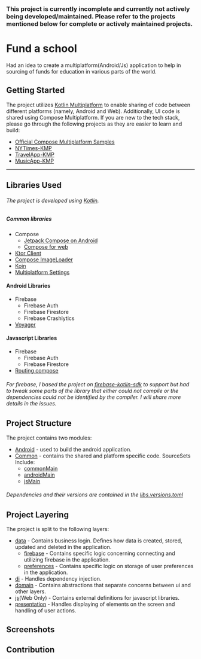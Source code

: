 ### This project is currently incomplete and currently not actively being developed/maintained. Please refer to the projects mentioned below for complete or actively maintained projects.

# Fund a school

Had an idea to create a multiplatform(Android/Js) application to help in sourcing of funds for education in various parts of the world. 

## Getting Started
The project utilizes [Kotlin Multiplatform](https://kotlinlang.org/lp/multiplatform/) to enable sharing of code between different platforms (namely, Android and Web). Additionally, UI code is shared using Compose Multiplatform. If you are new to the tech stack, please go through the following projects as they are easier to learn and build:
* [Official Compose Multiplatform Samples](https://github.com/Kotlin/kotlin-wasm-examples/tree/main/compose-imageviewer#compose-multiplatform-for-web)
* [NYTimes-KMP](https://github.com/xxfast/NYTimes-KMP)
* [TravelApp-KMP](https://github.com/SEAbdulbasit/TravelApp-KMP)
* [MusicApp-KMP](https://github.com/SEAbdulbasit/MusicApp-KMP)


***

## Libraries Used
###### The project is developed using [Kotlin](https://kotlinlang.org/).

##### Common libraries
* Compose
  * [Jetpack Compose on Android](https://developer.android.com/jetpack/compose)
  * [Compose for web](https://github.com/JetBrains/compose-multiplatform)
* [Ktor Client](https://ktor.io/)
* [Compose ImageLoader](https://github.com/qdsfdhvh/compose-imageloader)
* [Koin](https://insert-koin.io/)
* [Multiplatform Settings](https://github.com/russhwolf/multiplatform-settings)

#### Android Libraries
* Firebase
  * Firebase Auth
  * Firebase Firestore
  * Firebase Crashlytics
* [Voyager](https://voyager.adriel.cafe/)

#### Javascript Libraries
* Firebase
    * Firebase Auth
    * Firebase Firestore
* [Routing compose](https://github.com/hfhbd/routing-compose)

###### For firebase, I based the project on [firebase-kotlin-sdk]() to support but had to tweak some parts of the library that either could not compile or the dependencies could not be identified by the compiler. I will share more details in the issues.

## Project Structure
The project contains two modules: 
  * [Android]() - used to build the android application.
  * [Common]() - contains the shared and platform specific code. SourceSets Include: 
      * [commonMain]() 
      * [androidMain]()
      * [jsMain]()

###### Dependencies and their versions are contained in the [libs.versions.toml]()
## Project Layering
The project is split to the following layers: 
  * [data]() - Contains business login. Defines how data is created, stored, updated and deleted in the application.
    * [firebase]() - Contains specific logic concerning connecting and utilizing firebase in the application.
    * [preferences]() - Contains specific logic on storage of user preferences in the application.
  * [di]() - Handles dependency injection.
  * [domain]() - Contains abstractions that separate concerns between ui and other layers.
  * [js]()(Web Only) - Contains external definitions for javascript libraries.
  * [presentation]() - Handles displaying of elements on the screen and handling of user actions.

## Screenshots


## Contribution
